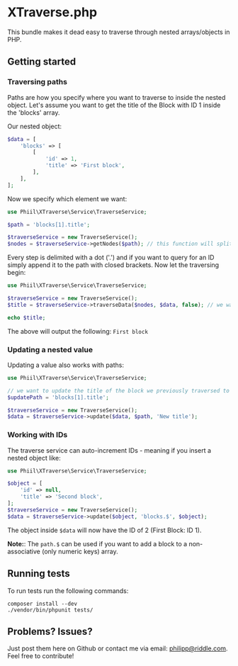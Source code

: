 # XTraverse.php

This bundle makes it dead easy to traverse through nested arrays/objects in PHP. 

## Getting started

### Traversing paths
Paths are how you specify where you want to traverse to inside the nested object. Let's assume you want to get the title of the Block with ID 1 inside the 'blocks' array.


Our nested object:
```php
$data = [
    'blocks' => [
        [
            'id' => 1,
            'title' => 'First block',
        ],
    ],
];
```

Now we specify which element we want:
```php
use Phiil\XTraverse\Service\TraverseService;

$path = 'blocks[1].title';

$traverseService = new TraverseService();
$nodes = $traverseService->getNodes($path); // this function will split up the path by its steps (explode by '.')
```

Every step is delimited with a dot ('.') and if you want to query for an ID simply append it to the path with closed brackets. Now let the traversing begin:

```php
use Phiil\XTraverse\Service\TraverseService;

$traverseService = new TraverseService();
$title = $traverseService->traverseData($nodes, $data, false); // we want a non-array value - pass false or the service will throw an exception

echo $title;
```

The above will output the following: ```First block```


### Updating a nested value
Updating a value also works with paths:

```php
use Phiil\XTraverse\Service\TraverseService;

// we want to update the title of the block we previously traversed to
$updatePath = 'blocks[1].title';

$traverseService = new TraverseService();
$data = $traverseService->update($data, $path, 'New title');
```

### Working with IDs
The traverse service can auto-increment IDs - meaning if you insert a nested object like:

```php
use Phiil\XTraverse\Service\TraverseService;

$object = [
    'id' => null,
    'title' => 'Second block',
];
$traverseService = new TraverseService();
$data = $traverseService->update($object, 'blocks.$', $object);
```

The object inside ```$data``` will now have the ID of 2 (First Block: ID 1).

**Note:**: The ```path.$``` can be used if you want to add a block to a non-associative (only numeric keys) array.

## Running tests

To run tests run the following commands:
```terminal
composer install --dev
./vendor/bin/phpunit tests/
```

## Problems? Issues?
Just post them here on Github or contact me via email: [philipp@riddle.com](mailto:philipp@riddle.com). Feel free to contribute!